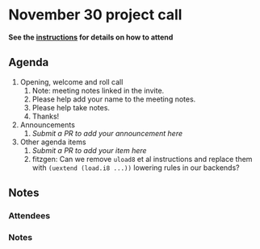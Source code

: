 # November 30 project call

**See the [instructions](../README.md) for details on how to attend**

## Agenda
1. Opening, welcome and roll call
    1. Note: meeting notes linked in the invite.
    1. Please help add your name to the meeting notes.
    1. Please help take notes.
    1. Thanks!
1. Announcements
    1. _Submit a PR to add your announcement here_
1. Other agenda items
    1. _Submit a PR to add your item here_
    2. fitzgen: Can we remove `uload8` et al instructions and replace them with `(uextend (load.i8 ...))` lowering rules in our backends?

## Notes

### Attendees

### Notes

